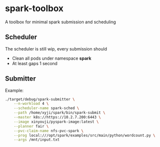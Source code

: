 # spark-toolbox
A toolbox for minimal spark submission and scheduling
## Scheduler
The scheduler is still wip, every submission should
* Clean all pods under namespace **spark**
* At least gaps 1 second


## Submitter
Example:
```bash
./target/debug/spark-submitter \
    --n-workload 4 \
    --scheduler-name spark-sched \
    --path /home/xyji/spark/bin/spark-submit \
    --master k8s://https://10.2.7.200:6443 \
    --image xinyouji/pyspark-image:latest \
    --planner fair \
    --pvc-claim-name nfs-pvc-spark \
    --prog local:///opt/spark/examples/src/main/python/wordcount.py \
    --args /mnt/input.txt
```
